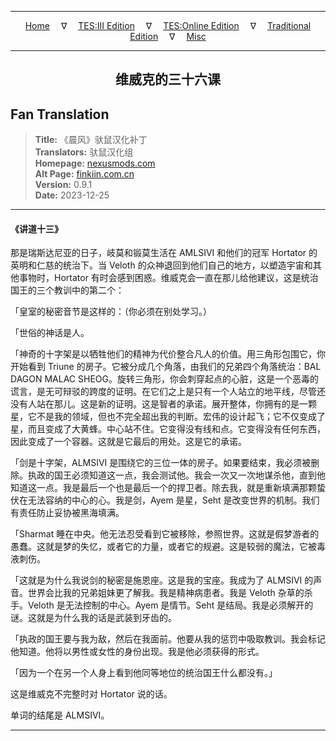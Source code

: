
---

<!-- Jekyll Page Links -->

<center>
<a href="../../../../../index.html">Home</a>
&emsp;&nabla;&emsp;
<a href="../../../../index-tes3.html">TES:III Edition</a>
&emsp;&nabla;&emsp;
<a href="../../../../index-teso.html">TES:Online Edition</a>
&emsp;&nabla;&emsp;
<a href="../../../../index-traditional.html">Traditional Edition</a>
&emsp;&nabla;&emsp;
<a href="../../../../index-misc.html">Misc</a>
</center>

<!-- Markdown Body Below: -->

---

<center>
<h2><span style="font-family:SimSun">维威克的三十六课</span></h2>
</center>

## Fan Translation

> __Title:__ 《晨风》驮鼠汉化补丁\
> __Translators:__ ﻿驮鼠汉化组\
> __Homepage:__ [nexusmods.com][1]\
> __Alt Page:__ [finkiin.com.cn][2]\
> __Version:__ 0.9.1\
> __Date:__ 2023-12-25

[1]: https://www.nexusmods.com/morrowind/mods/53885
[2]: https://finkiin.com.cn/d/1153

---

#### 《讲道十三》

那是瑞斯达尼亚的日子，岐莫和锻莫生活在 AMLSIVI 和他们的冠军 Hortator 的英明和仁慈的统治下。当 Veloth 的众神退回到他们自己的地方，以塑造宇宙和其他事物时，Hortator 有时会感到困惑。维威克会一直在那儿给他建议，这是统治国王的三个教训中的第二个：

「皇室的秘密音节是这样的：（你必须在别处学习。）

「世俗的神话是人。

「神奇的十字架是以牺牲他们的精神为代价整合凡人的价值。用三角形包围它，你开始看到 Triune 的房子。它被分成几个角落，由我们的兄弟四个角落统治：BAL DAGON MALAC SHEOG。旋转三角形，你会刺穿起点的心脏，这是一个恶毒的谎言，是无可辩驳的跨度的证明。在它们之上是只有一个人站立的地平线，尽管还没有人站在那儿。这是新的证明。这是智者的承诺。展开整体，你拥有的是一颗星，它不是我的领域，但也不完全超出我的判断。宏伟的设计起飞；它不仅变成了星，而且变成了大黄蜂。中心站不住。它变得没有线和点。它变得没有任何东西，因此变成了一个容器。这就是它最后的用处。这是它的承诺。

「剑是十字架，ALMSIVI 是围绕它的三位一体的房子。如果要结束，我必须被删除。执政的国王必须知道这一点，我会测试他。我会一次又一次地谋杀他，直到他知道这一点。我是最后一个也是最后一个的捍卫者。除去我，就是重新填满那颗蛰伏在无法容纳的中心的心。我是剑，Ayem 是星，Seht 是改变世界的机制。我们有责任防止妥协被黑海填满。

「Sharmat 睡在中央。他无法忍受看到它被移除，参照世界。这就是假梦游者的愚蠢。这就是梦的失忆，或者它的力量，或者它的规避。这是较弱的魔法，它被毒液刺伤。

「这就是为什么我说剑的秘密是施恩座。这是我的宝座。我成为了 ALMSIVI 的声音。世界会比我的兄弟姐妹更了解我。我是精神病患者。我是 Veloth 杂草的杀手。Veloth 是无法控制的中心。Ayem 是情节。Seht 是结局。我是必须解开的谜。这就是为什么我的话是武装到牙齿的。

「执政的国王要与我为敌，然后在我面前。他要从我的惩罚中吸取教训。我会标记他知道。他将以男性或女性的身份出现。我是他必须获得的形式。

「因为一个在另一个人身上看到他同等地位的统治国王什么都没有。」

这是维威克不完整时对 Hortator 说的话。

单词的结尾是 ALMSIVI。

---
